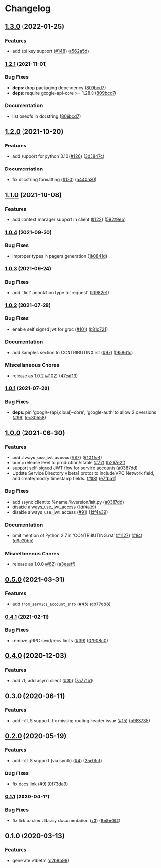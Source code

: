 # Changelog

## [1.3.0](https://github.com/googleapis/python-service-directory/compare/v1.2.1...v1.3.0) (2022-01-25)


### Features

* add api key support ([#148](https://github.com/googleapis/python-service-directory/issues/148)) ([a562a5d](https://github.com/googleapis/python-service-directory/commit/a562a5d8f530b41078062612b9916bc76882f211))

### [1.2.1](https://www.github.com/googleapis/python-service-directory/compare/v1.2.0...v1.2.1) (2021-11-01)


### Bug Fixes

* **deps:** drop packaging dependency ([809bcd7](https://www.github.com/googleapis/python-service-directory/commit/809bcd7ee993eba50cb3be1cf70658beb008db5b))
* **deps:** require google-api-core >= 1.28.0 ([809bcd7](https://www.github.com/googleapis/python-service-directory/commit/809bcd7ee993eba50cb3be1cf70658beb008db5b))


### Documentation

* list oneofs in docstring ([809bcd7](https://www.github.com/googleapis/python-service-directory/commit/809bcd7ee993eba50cb3be1cf70658beb008db5b))

## [1.2.0](https://www.github.com/googleapis/python-service-directory/compare/v1.1.0...v1.2.0) (2021-10-20)


### Features

* add support for python 3.10 ([#126](https://www.github.com/googleapis/python-service-directory/issues/126)) ([3d3847c](https://www.github.com/googleapis/python-service-directory/commit/3d3847cd14542934a4b992ab789bbc5f1bffe2ef))


### Documentation

* fix docstring formatting ([#130](https://www.github.com/googleapis/python-service-directory/issues/130)) ([a440a30](https://www.github.com/googleapis/python-service-directory/commit/a440a307044cb58c301111df7491ce59778abaac))

## [1.1.0](https://www.github.com/googleapis/python-service-directory/compare/v1.0.4...v1.1.0) (2021-10-08)


### Features

* add context manager support in client ([#122](https://www.github.com/googleapis/python-service-directory/issues/122)) ([59229eb](https://www.github.com/googleapis/python-service-directory/commit/59229ebe9f17be35cb39119cbae2e19e7a4c8732))

### [1.0.4](https://www.github.com/googleapis/python-service-directory/compare/v1.0.3...v1.0.4) (2021-09-30)


### Bug Fixes

* improper types in pagers generation ([1b0841d](https://www.github.com/googleapis/python-service-directory/commit/1b0841dec49d193c777601ff16ee0706395349b3))

### [1.0.3](https://www.github.com/googleapis/python-service-directory/compare/v1.0.2...v1.0.3) (2021-09-24)


### Bug Fixes

* add 'dict' annotation type to 'request' ([b1982e1](https://www.github.com/googleapis/python-service-directory/commit/b1982e1e3d9214c93b59dbbb1f9ff00532fc6120))

### [1.0.2](https://www.github.com/googleapis/python-service-directory/compare/v1.0.1...v1.0.2) (2021-07-28)


### Bug Fixes

* enable self signed jwt for grpc ([#101](https://www.github.com/googleapis/python-service-directory/issues/101)) ([b81c721](https://www.github.com/googleapis/python-service-directory/commit/b81c721ccebd363b078f4c6acbe6deef6a70ff7e))


### Documentation

* add Samples section to CONTRIBUTING.rst ([#97](https://www.github.com/googleapis/python-service-directory/issues/97)) ([195861c](https://www.github.com/googleapis/python-service-directory/commit/195861c821be6a3ba853074d07a609ef67a48bcf))


### Miscellaneous Chores

* release as 1.0.2 ([#102](https://www.github.com/googleapis/python-service-directory/issues/102)) ([47caf13](https://www.github.com/googleapis/python-service-directory/commit/47caf1346029bc6d017a1498f3a9b97e396ef667))

### [1.0.1](https://www.github.com/googleapis/python-service-directory/compare/v1.0.0...v1.0.1) (2021-07-20)


### Bug Fixes

* **deps:** pin 'google-{api,cloud}-core', 'google-auth' to allow 2.x versions ([#96](https://www.github.com/googleapis/python-service-directory/issues/96)) ([ec30558](https://www.github.com/googleapis/python-service-directory/commit/ec30558ee8b89b951509e3f7b9cea6f548b69fe6))

## [1.0.0](https://www.github.com/googleapis/python-service-directory/compare/v0.5.0...v1.0.0) (2021-06-30)


### Features

* add always_use_jwt_access ([#87](https://www.github.com/googleapis/python-service-directory/issues/87)) ([6104fe4](https://www.github.com/googleapis/python-service-directory/commit/6104fe4e8ee660031562291ac216d6376b33cb73))
* bump release level to production/stable ([#77](https://www.github.com/googleapis/python-service-directory/issues/77)) ([b267e2f](https://www.github.com/googleapis/python-service-directory/commit/b267e2f326b5247c84800c8f23e47b53540b663a))
* support self-signed JWT flow for service accounts ([a0387dd](https://www.github.com/googleapis/python-service-directory/commit/a0387dd9d4fd8303e96f2d028b5c450546e26ec0))
* Update Service Directory v1beta1 protos to include VPC Network field, and create/modify timestamp fields. ([#88](https://www.github.com/googleapis/python-service-directory/issues/88)) ([e7fba11](https://www.github.com/googleapis/python-service-directory/commit/e7fba11e53b85ff25620ba92e8859206fd7884d8))


### Bug Fixes

* add async client to %name_%version/init.py ([a0387dd](https://www.github.com/googleapis/python-service-directory/commit/a0387dd9d4fd8303e96f2d028b5c450546e26ec0))
* disable always_use_jwt_access ([1df4a39](https://www.github.com/googleapis/python-service-directory/commit/1df4a3918f59264f1b3b3041ae7c8a51460ed80f))
* disable always_use_jwt_access ([#91](https://www.github.com/googleapis/python-service-directory/issues/91)) ([1df4a39](https://www.github.com/googleapis/python-service-directory/commit/1df4a3918f59264f1b3b3041ae7c8a51460ed80f))


### Documentation

* omit mention of Python 2.7 in 'CONTRIBUTING.rst' ([#1127](https://www.github.com/googleapis/python-service-directory/issues/1127)) ([#84](https://www.github.com/googleapis/python-service-directory/issues/84)) ([d9c20bb](https://www.github.com/googleapis/python-service-directory/commit/d9c20bb7dc9f393d0383e69367f5e1ec703ac416))


### Miscellaneous Chores

* release as 1.0.0 ([#82](https://www.github.com/googleapis/python-service-directory/issues/82)) ([a3eaeff](https://www.github.com/googleapis/python-service-directory/commit/a3eaeff0750200a53969c2be0b2d41129e8c194a))

## [0.5.0](https://www.github.com/googleapis/python-service-directory/compare/v0.4.1...v0.5.0) (2021-03-31)


### Features

* add `from_service_account_info` ([#45](https://www.github.com/googleapis/python-service-directory/issues/45)) ([db77e88](https://www.github.com/googleapis/python-service-directory/commit/db77e88a44ffdabd284d61775960079309071617))

### [0.4.1](https://www.github.com/googleapis/python-service-directory/compare/v0.4.0...v0.4.1) (2021-02-11)


### Bug Fixes

* remove gRPC send/recv limits ([#39](https://www.github.com/googleapis/python-service-directory/issues/39)) ([07908c0](https://www.github.com/googleapis/python-service-directory/commit/07908c009307485955886fc042c1c2b18b43adbd))

## [0.4.0](https://www.github.com/googleapis/python-service-directory/compare/v0.3.0...v0.4.0) (2020-12-03)


### Features

* add v1; add async client ([#30](https://www.github.com/googleapis/python-service-directory/issues/30)) ([7a771b1](https://www.github.com/googleapis/python-service-directory/commit/7a771b12d61e47e1cd341f3bd2d2fc8d221e07c0))

## [0.3.0](https://www.github.com/googleapis/python-service-directory/compare/v0.2.0...v0.3.0) (2020-06-11)


### Features

* add mTLS support, fix missing routing header issue  ([#15](https://www.github.com/googleapis/python-service-directory/issues/15)) ([b983735](https://www.github.com/googleapis/python-service-directory/commit/b98373544181ecc55104230fc1e53b206c2e23ac))

## [0.2.0](https://www.github.com/googleapis/python-service-directory/compare/v0.1.1...v0.2.0) (2020-05-19)


### Features

* add mTLS support (via synth) ([#4](https://www.github.com/googleapis/python-service-directory/issues/4)) ([25e0fcf](https://www.github.com/googleapis/python-service-directory/commit/25e0fcfb32d100be0cba3799d62543569dd2d2c6))


### Bug Fixes

* fix docs link ([#9](https://www.github.com/googleapis/python-service-directory/issues/9)) ([0f73da9](https://www.github.com/googleapis/python-service-directory/commit/0f73da9722e3e0c943b67063af4a7f9d0fc1f9e4))

### [0.1.1](https://www.github.com/googleapis/python-service-directory/compare/v0.1.0...v0.1.1) (2020-04-17)


### Bug Fixes

* fix link to client library documentation ([#3](https://www.github.com/googleapis/python-service-directory/issues/3)) ([8e9e602](https://www.github.com/googleapis/python-service-directory/commit/8e9e6020ffdeb2e012ef93fb466658da9fbac8df))

## 0.1.0 (2020-03-13)


### Features

* generate v1beta1 ([c2b8b99](https://www.github.com/googleapis/python-service-directory/commit/c2b8b99579a866ec7701e8ed95e6d05069593fb0))
